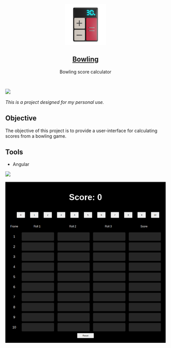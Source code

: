 <p align="center">
  <img src="src/assets/calculator.png" height="128">
  <h2 align="center"><a href="https://bowling.namito.wiki">Bowling</a></h2>
  <p align="center">Bowling score calculator<p>
</p>

<br>

![](https://i.imgur.com/waxVImv.png)

_This is a project designed for my personal use._

## Objective

The objective of this project is to provide a user-interface for calculating scores from a bowling game.

## Tools

- Angular

![](https://i.imgur.com/waxVImv.png)

![](src/assets/thumbnail.png)
